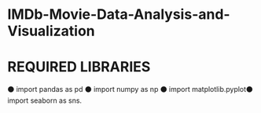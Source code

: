 # IMDb-Movie-Data-Analysis-and-Visualization

# REQUIRED LIBRARIES

⚫ import pandas as pd ⚫ import numpy as np ⚫ import matplotlib.pyplot⚫ import seaborn as sns.
